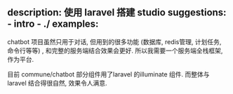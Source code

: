description: 使用 laravel 搭建 studio
suggestions:
    - intro
    - ./
examples:
---

chatbot 项目虽然只用于对话, 但用到的很多功能 (数据库, redis管理, 计划任务, 命令行等等) , 和完整的服务端结合效果会更好. 所以我需要一个服务端全栈框架, 作为平台.

目前 commune/chatbot 部分组件用了laravel 的illuminate 组件. 而整体与 laravel 结合得很自然, 效果令人满意.

